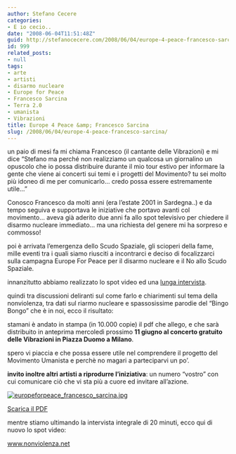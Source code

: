 ```yaml
---
author: Stefano Cecere
categories:
- E io cecio..
date: "2008-06-04T11:51:48Z"
guid: http://stefanocecere.com/2008/06/04/europe-4-peace-francesco-sarcina/
id: 999
related_posts:
- null
tags:
- arte
- artisti
- disarmo nucleare
- Europe for Peace
- Francesco Sarcina
- Terra 2.0
- umanista
- Vibrazioni
title: Europe 4 Peace &amp; Francesco Sarcina
slug: /2008/06/04/europe-4-peace-francesco-sarcina/
---
```


un paio di mesi fa mi chiama Francesco (il cantante delle Vibrazioni) e mi dice &#8220;Stefano ma perché non realizziamo un qualcosa un giornalino un opuscolo che io possa distribuire durante il mio tour estivo per informare la gente che viene ai concerti sui temi e i progetti del Movimento? tu sei molto più idoneo di me per comunicarlo&#8230; credo possa essere estremamente utile&#8230;&#8221;

Conosco Francesco da molti anni (era l&#8217;estate 2001 in Sardegna..) e da tempo seguiva e supportava le iniziative che portavo avanti col movimento&#8230; aveva già aderito due anni fa allo spot televisivo per chiedere il disarmo nucleare immediato&#8230; ma una richiesta del genere mi ha sorpreso e commosso!

poi è arrivata l&#8217;emergenza dello Scudo Spaziale, gli scioperi della fame, mille eventi tra i quali siamo riusciti a incontrarci e deciso di focalizzarci sulla campagna Europe For Peace per il disarmo nucleare e il No allo Scudo Spaziale.

innanzitutto abbiamo realizzato lo spot video ed una <a href="http://it.youtube.com/watch?v=ENtuLHV2zDU" target="_blank">lunga intervista</a>.

quindi tra discussioni deliranti sul come farlo e chiarimenti sul tema della nonviolenza, tra dati sul riarmo nucleare e spassosissime parodie del &#8220;Bingo Bongo&#8221; che è in noi, ecco il risultato:

stamani è andato in stampa (in 10.000 copie) il pdf che allego, e che sarà distribuito in anteprima mercoledì prossimo **11 giugno al concerto gratuito delle Vibrazioni in Piazza Duomo a Milano**.

spero vi piaccia e che possa essere utile nel comprendere il progetto del Movimento Umanista e perchè no magari a parteciparvi un po&#8217;.

**invito inoltre altri artisti a riprodurre l&#8217;iniziativa**: un numero &#8220;vostro&#8221; con cui comunicare ciò che vi sta più a cuore ed invitare all&#8217;azione.

<a href='http://stefanocecere.com/wp-content/uploads/sites/3/2008/06/europeforpeace_francesco_sarcina.pdf' title='europe for peace francesco sarcina.pdf' target="_blank"><img src='http://stefanocecere.com/wp-content/uploads/sites/3/2008/06/europeforpeace_francesco_sarcina.jpg' alt='europeforpeace_francesco_sarcina.jpg' /></p> 

<p>
  Scarica il PDF</a>
</p>

<p>
  mentre stiamo ultimando la intervista integrale di 20 minuti, ecco qui di nuovo lo spot video:
</p>

<p>
  <a href="http://www.nonviolenza.net">www.nonviolenza.net</a>
</p>